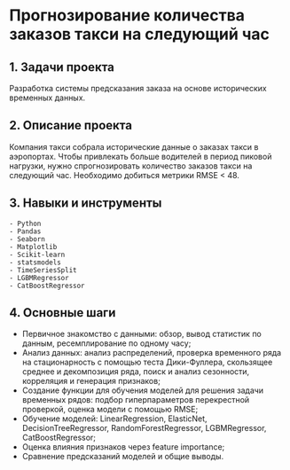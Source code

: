 # Прогнозирование количества заказов такси на следующий час

## 1. Задачи проекта
Разработка системы предсказания заказа на основе исторических временных данных.

## 2. Описание проекта    
Компания такси собрала исторические данные о заказах такси в аэропортах. Чтобы привлекать больше водителей в период пиковой нагрузки, нужно спрогнозировать количество заказов такси на следующий час. Необходимо добиться метрики RMSE < 48.

## 3. Навыки и инструменты
    - Python
    - Pandas
    - Seaborn
    - Matplotlib
    - Scikit-learn
    - statsmodels
    - TimeSeriesSplit
    - LGBMRegressor
    - CatBoostRegressor
    
## 4. Основные шаги 
   - Первичное знакомство с данными: обзор, вывод статистик по данным, ресемплирование по одному часу;
   - Анализ данных: анализ распределений, проверка временного ряда на стационарность с помощью теста Дики-Фуллера, скользящее среднее и декомпозиция ряда, поиск и анализ сезонности, корреляция и генерация признаков;
   - Создание функции для обучения моделей для решения задачи временных рядов: подбор гиперпараметров перекрестной проверкой, оценка модели с помощью RMSE;
   - Обучение моделей: LinearRegression, ElasticNet, DecisionTreeRegressor, RandomForestRegressor, LGBMRegressor, CatBoostRegressor;
   - Оценка влияния признаков через feature importance; 
   - Сравнение предсказаний моделей и общие выводы. 